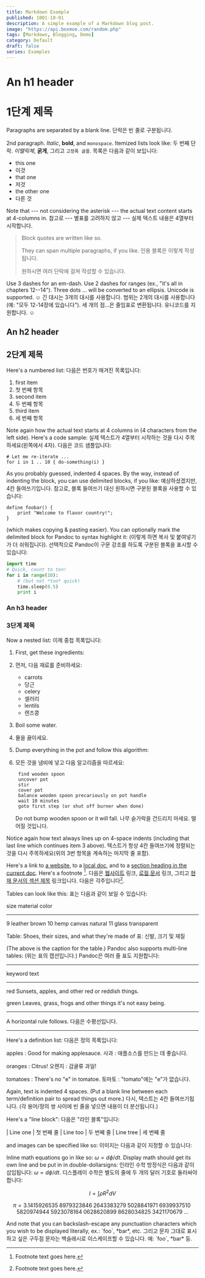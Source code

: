 ```yaml
---
title: Markdown Example
published: 1001-10-01
description: A simple example of a Markdown blog post.
image: "https://api.boxmoe.com/random.php"
tags: [Markdown, Blogging, Demo]
category: Default
draft: false
series: Examples
---
```


# An h1 header
# 1단계 제목

Paragraphs are separated by a blank line.
단락은 빈 줄로 구분됩니다.

2nd paragraph. _Italic_, **bold**, and `monospace`. Itemized lists
look like:
두 번째 단락. *이탤릭체*, **굵게**, 그리고 `고정폭 글꼴`. 목록은 다음과 같이 보입니다:

- this one
- 이것
- that one
- 저것
- the other one
- 다른 것

Note that --- not considering the asterisk --- the actual text
content starts at 4-columns in.
참고로 --- 별표를 고려하지 않고 --- 실제 텍스트 내용은 4열부터 시작합니다.

> Block quotes are
> written like so.
>
> They can span multiple paragraphs,
> if you like.
> 인용 블록은 이렇게 작성됩니다.
>
> 원하시면 여러 단락에 걸쳐 작성할 수 있습니다.

Use 3 dashes for an em-dash. Use 2 dashes for ranges (ex., "it's all
in chapters 12--14"). Three dots ... will be converted to an ellipsis.
Unicode is supported. ☺
긴 대시는 3개의 대시를 사용합니다. 범위는 2개의 대시를 사용합니다(예: "모두 12-14장에 있습니다"). 세 개의 점...은 줄임표로 변환됩니다. 유니코드를 지원합니다. ☺

## An h2 header
## 2단계 제목

Here's a numbered list:
다음은 번호가 매겨진 목록입니다:

1. first item
1. 첫 번째 항목
2. second item
2. 두 번째 항목
3. third item
3. 세 번째 항목

Note again how the actual text starts at 4 columns in (4 characters
from the left side). Here's a code sample:
실제 텍스트가 4열부터 시작하는 것을 다시 주목하세요(왼쪽에서 4자). 다음은 코드 샘플입니다:

    # Let me re-iterate ...
    for i in 1 .. 10 { do-something(i) }

As you probably guessed, indented 4 spaces. By the way, instead of
indenting the block, you can use delimited blocks, if you like:
예상하셨겠지만, 4칸 들여쓰기입니다. 참고로, 블록 들여쓰기 대신 원하시면 구분된 블록을 사용할 수 있습니다:

```
define foobar() {
    print "Welcome to flavor country!";
}
```

(which makes copying & pasting easier). You can optionally mark the
delimited block for Pandoc to syntax highlight it:
(이렇게 하면 복사 및 붙여넣기가 더 쉬워집니다). 선택적으로 Pandoc이 구문 강조를 하도록 구분된 블록을 표시할 수 있습니다:

```python
import time
# Quick, count to ten!
for i in range(10):
    # (but not *too* quick)
    time.sleep(0.5)
    print i
```

### An h3 header
### 3단계 제목

Now a nested list:
이제 중첩 목록입니다:

1. First, get these ingredients:
1. 먼저, 다음 재료를 준비하세요:

    - carrots
    - 당근
    - celery
    - 셀러리
    - lentils
    - 렌즈콩

2. Boil some water.
2. 물을 끓이세요.

3. Dump everything in the pot and follow
    this algorithm:
3. 모든 것을 냄비에 넣고 다음 알고리즘을 따르세요:

        find wooden spoon
        uncover pot
        stir
        cover pot
        balance wooden spoon precariously on pot handle
        wait 10 minutes
        goto first step (or shut off burner when done)

    Do not bump wooden spoon or it will fall.
    나무 숟가락을 건드리지 마세요. 떨어질 것입니다.

Notice again how text always lines up on 4-space indents (including
that last line which continues item 3 above).
텍스트가 항상 4칸 들여쓰기에 정렬되는 것을 다시 주목하세요(위의 3번 항목을 계속하는 마지막 줄 포함).

Here's a link to [a website](http://foo.bar), to a [local
doc](local-doc.html), and to a [section heading in the current
doc](#an-h2-header). Here's a footnote [^1].
다음은 [웹사이트](http://foo.bar) 링크, [로컬 문서](local-doc.html) 링크, 그리고 [현재 문서의 섹션 제목](#an-h2-header) 링크입니다. 다음은 각주입니다[^1].

[^1]: Footnote text goes here.
[^1]: 각주 텍스트가 여기에 들어갑니다.

Tables can look like this:
표는 다음과 같이 보일 수 있습니다:

size material color

---

9 leather brown
10 hemp canvas natural
11 glass transparent

Table: Shoes, their sizes, and what they're made of
표: 신발, 크기 및 재질

(The above is the caption for the table.) Pandoc also supports
multi-line tables:
(위는 표의 캡션입니다.) Pandoc은 여러 줄 표도 지원합니다:

---

keyword text

---

red Sunsets, apples, and
other red or reddish
things.

green Leaves, grass, frogs
and other things it's
not easy being.

---

A horizontal rule follows.
다음은 수평선입니다.

---

Here's a definition list:
다음은 정의 목록입니다:

apples
: Good for making applesauce.
사과
: 애플소스를 만드는 데 좋습니다.

oranges
: Citrus!
오렌지
: 감귤류 과일!

tomatoes
: There's no "e" in tomatoe.
토마토
: "tomato"에는 "e"가 없습니다.

Again, text is indented 4 spaces. (Put a blank line between each
term/definition pair to spread things out more.)
다시, 텍스트는 4칸 들여쓰기됩니다. (각 용어/정의 쌍 사이에 빈 줄을 넣으면 내용이 더 분산됩니다.)

Here's a "line block":
다음은 "라인 블록"입니다:

| Line one
| 첫 번째 줄
| Line too
| 두 번째 줄
| Line tree
| 세 번째 줄

and images can be specified like so:
이미지는 다음과 같이 지정할 수 있습니다:

[//]: # (![example image]&#40;./demo-banner.png "An exemplary image"&#41;)

Inline math equations go in like so: $\omega = d\phi / dt$. Display
math should get its own line and be put in in double-dollarsigns:
인라인 수학 방정식은 다음과 같이 삽입됩니다: $\omega = d\phi / dt$. 디스플레이 수학은 별도의 줄에 두 개의 달러 기호로 둘러싸야 합니다:

$$I = \int \rho R^{2} dV$$

$$
\begin{equation*}
\pi
=3.1415926535
 \;8979323846\;2643383279\;5028841971\;6939937510\;5820974944
 \;5923078164\;0628620899\;8628034825\;3421170679\;\ldots
\end{equation*}
$$

And note that you can backslash-escape any punctuation characters
which you wish to be displayed literally, ex.: \`foo\`, \*bar\*, etc.
그리고 문자 그대로 표시하고 싶은 구두점 문자는 백슬래시로 이스케이프할 수 있습니다. 예: \`foo\`, \*bar\* 등.
